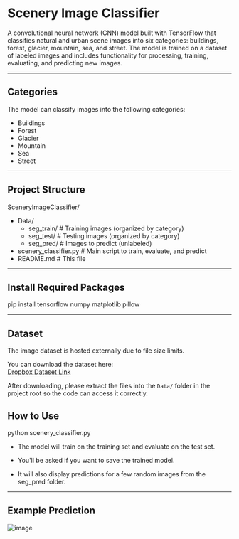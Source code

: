 # Scenery Image Classifier

A convolutional neural network (CNN) model built with TensorFlow that classifies natural and urban scene images into six categories: buildings, forest, glacier, mountain, sea, and street. The model is trained on a dataset of labeled images and includes functionality for processing, training, evaluating, and predicting new images.

---

## Categories

The model can classify images into the following categories:

- Buildings  
- Forest  
- Glacier  
- Mountain  
- Sea  
- Street

---

##  Project Structure

SceneryImageClassifier/
- Data/
  - seg_train/ # Training images (organized by category)
  - seg_test/ # Testing images (organized by category)
  - seg_pred/ # Images to predict (unlabeled)
- scenery_classifier.py # Main script to train, evaluate, and predict
-  README.md # This file

---

##  Install Required Packages

pip install tensorflow numpy matplotlib pillow

---

##  Dataset

The image dataset is hosted externally due to file size limits.

You can download the dataset here:  
[Dropbox Dataset Link](https://www.dropbox.com/scl/fo/xmjg4rqgh06zxx8apa0fb/AAF5u0gXUq8CzrrfYHzMuXk?rlkey=wnxn3w7ev043a1vme5pf72xzx&st=edvbth7c&dl=0)

After downloading, please extract the files into the `Data/` folder in the project root so the code can access it correctly.

##  How to Use

python scenery_classifier.py

- The model will train on the training set and evaluate on the test set.

- You'll be asked if you want to save the trained model.

- It will also display predictions for a few random images from the seg_pred folder.

---

##  Example Prediction

![image](https://github.com/user-attachments/assets/9ee3720c-71d2-4026-ae8b-e91fd6dcb946)





